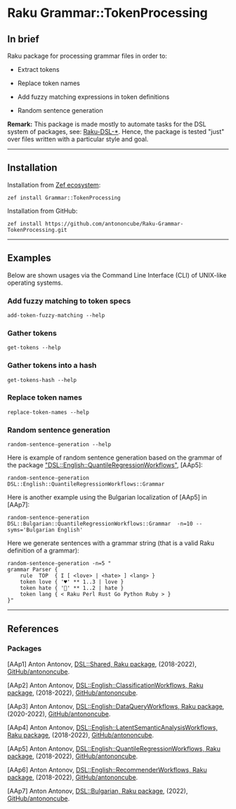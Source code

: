 # Raku Grammar::TokenProcessing

## In brief

Raku package for processing grammar files in order to:

- Extract tokens

- Replace token names

- Add fuzzy matching expressions in token definitions

- Random sentence generation

**Remark:** This package is made mostly to automate tasks for the DSL system of packages, see:
[Raku-DSL-*](https://github.com/search?q=user%3Aantononcube+Raku-DSL).
Hence, the package is tested "just" over files written with a particular style and goal.

------

## Installation

Installation from [Zef ecosystem](https://raku.land):

```
zef install Grammar::TokenProcessing
```

Installation from GitHub:

```
zef install https://github.com/antononcube/Raku-Grammar-TokenProcessing.git
```

-------

## Examples 

Below are shown usages via the Command Line Interface (CLI) of UNIX-like operating systems.


### Add fuzzy matching to token specs

```shell
add-token-fuzzy-matching --help
```

### Gather tokens

```shell
get-tokens --help                                                                                     
```

### Gather tokens into a hash

```shell
get-tokens-hash --help                                                                                     
```

### Replace token names

```shell
replace-token-names --help                                                                                     
```

### Random sentence generation

```shell
random-sentence-generation --help
```

Here is example of random sentence generation based on the grammar of the package 
["DSL::English::QuantileRegressionWorkflows"](https://raku.land/zef:antononcube/DSL::English::QuantileRegressionWorkflows), [AAp5]:

```shell
random-sentence-generation DSL::English::QuantileRegressionWorkflows::Grammar
```

Here is another example using the Bulgarian localization of [AAp5] in [AAp7]:

```shell
random-sentence-generation DSL::Bulgarian::QuantileRegressionWorkflows::Grammar  -n=10 --syms='Bulgarian English'
```

Here we generate sentences with a grammar string (that is a valid Raku definition of a grammar):

```shell
random-sentence-generation -n=5 "
grammar Parser {
    rule  TOP  { I [ <love> | <hate> ] <lang> }
    token love { '♥' ** 1..3 | love }
    token hate { '🖕' ** 1..2 | hate }
    token lang { < Raku Perl Rust Go Python Ruby > }
}"
```

--------

## References

### Packages

[AAp1] Anton Antonov,
[DSL::Shared, Raku package](https://github.com/antononcube/Raku-DSL-Shared),
(2018-2022),
[GitHub/antononcube](https://github.com/antononcube).

[AAp2] Anton Antonov,
[DSL::English::ClassificationWorkflows, Raku package](https://github.com/antononcube/Raku-DSL-General-ClassificationWorkflows),
(2018-2022),
[GitHub/antononcube](https://github.com/antononcube).

[AAp3] Anton Antonov,
[DSL::English::DataQueryWorkflows, Raku package](https://github.com/antononcube/Raku-DSL-English-DataQueryWorkflows),
(2020-2022),
[GitHub/antononcube](https://github.com/antononcube).

[AAp4] Anton Antonov,
[DSL::English::LatentSemanticAnalysisWorkflows, Raku package](https://github.com/antononcube/Raku-DSL-General-LatentSemanticAnalysisWorkflows),
(2018-2022),
[GitHub/antononcube](https://github.com/antononcube).

[AAp5] Anton Antonov,
[DSL::English::QuantileRegressionWorkflows, Raku package](https://github.com/antononcube/Raku-DSL-General-QuantileRegressionWorkflows),
(2018-2022),
[GitHub/antononcube](https://github.com/antononcube).

[AAp6] Anton Antonov,
[DSL::English::RecommenderWorkflows, Raku package](https://github.com/antononcube/Raku-DSL-General-RecommenderWorkflows),
(2018-2022),
[GitHub/antononcube](https://github.com/antononcube).

[AAp7] Anton Antonov,
[DSL::Bulgarian, Raku package](https://github.com/antononcube/Raku-DSL-Bulgarian),
(2022),
[GitHub/antononcube](https://github.com/antononcube).
